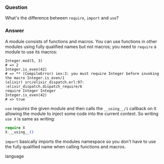 ### Question
What's the difference between `require`, `import` and `use`?


### Answer
A module consists of functions and macros. You can use functions in other
modules using fully qualified names but not macros; you need to `require` a
module to use its macros:

```
Integer.mod(5, 3)
# => 2
Integer.is_even(42) 
# => ** (CompileError) iex:3: you must require Integer before invoking the macro Integer.is_even/1
(elixir) src/elixir_dispatch.erl:97: :elixir_dispatch.dispatch_require/6
require Integer Integer
Integer.is_even(42)
# => true
```

`use` *requires* the given module and then calls the `__using__/1` callback on
it allowing the module to inject some code into the current context. So writing
`use X` is same as writing:

```elixir
require X
X.__using__() 
```

`import` basically imports the modules namespace so you don't have to use
the fully qualified name when calling functions and macros.


language
